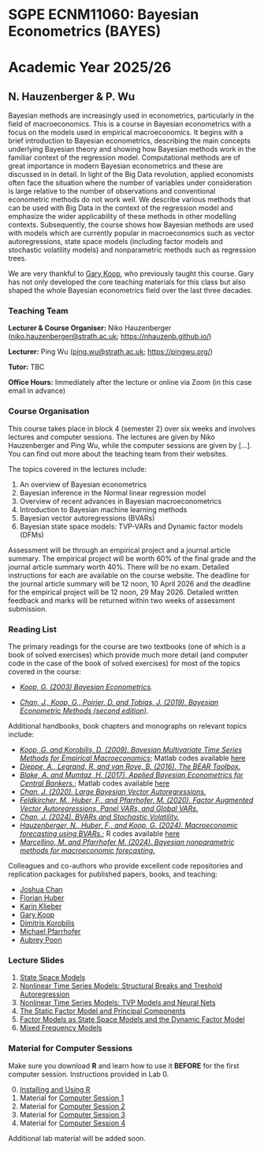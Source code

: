 # SGPE ECNM11060: Bayesian Econometrics (BAYES) 
# Academic Year 2025/26
## N. Hauzenberger & P. Wu


Bayesian methods are increasingly used in econometrics, particularly in the field of macroeconomics. This is a course in Bayesian econometrics with a focus on the models used in empirical macroeconomics. It begins with a brief introduction to Bayesian econometrics, describing the main concepts underlying Bayesian theory and showing how Bayesian methods work in the familiar context of the regression model. Computational methods are of great importance in modern Bayesian econometrics and these are discussed in in detail. In light of the Big Data revolution, applied economists often face the situation where the number of variables under consideration is large relative to the number of observations and conventional econometric methods do not work well. We describe various methods that can be used with Big Data in the context of the regression model and emphasize the wider applicability of these methods in other modelling contexts. Subsequently, the course shows how Bayesian methods are used with models which are currently popular in macroeconomics such as vector autoregressions, state space models (including factor models and stochastic volatility models) and nonparametric methods such as regression trees.

We are very thankful to [Gary Koop](https://sites.google.com/site/garykoop/home), who previously taught this course. Gary has not only developed the core teaching materials for this class but also shaped the whole Bayesian econometrics field over the last three decades.

### Teaching Team

**Lecturer & Course Organiser:** Niko Hauzenberger (niko.hauzenberger@strath.ac.uk; https://nhauzenb.github.io/)

**Lecturer:** Ping Wu (ping.wu@strath.ac.uk; https://pingwu.org/)

**Tutor:** TBC

**Office Hours:** Immediately after the lecture or online via Zoom (in this case email in advance)

### Course Organisation

This course takes place in block 4 (semester 2) over six weeks and involves lectures and computer sessions. The lectures are given by Niko Hauzenberger and Ping Wu, while the computer sessions are given by [...]. You can find out more about the teaching team from their websites.

The topics covered in the lectures include:

1.	An overview of Bayesian econometrics
2.	Bayesian inference in the Normal linear regression model
3.	Overview of recent advances in Bayesian macroeconometrics
4.	Introduction to Bayesian machine learning methods 
6.	Bayesian vector autoregressions (BVARs)
7.	Bayesian state space models: TVP-VARs and Dynamic factor models (DFMs)

Assessment will be through an empirical project and a journal article summary. The empirical project will be worth 60% of the final grade and the journal article summary worth 40%. There will be no exam. Detailed instructions for each are available on the course website. The deadline for the journal article summary will be 12 noon, 10 April 2026 and the deadline for the empirical project will be 12 noon, 29 May 2026. Detailed written feedback and marks will be returned within two weeks of assessment submission.

### Reading List

The primary readings for the course are two textbooks (one of which is a book of solved exercises) which provide much more detail (and computer code in the case of the book of solved exercises) for most of the topics covered in the course:

* [*Koop, G. (2003) Bayesian Econometrics*](https://www.wiley.com/en-us/Bayesian+Econometrics-p-9780470845677).

* [*Chan, J., Koop, G., Poirier, D. and Tobias, J. (2019). Bayesian Econometric Methods (second edition)*](https://www.cambridge.org/gb/universitypress/subjects/economics/econometrics-statistics-and-mathematical-economics/bayesian-econometric-methods-2nd-edition?format=HB&isbn=9781108423380).

Additional handbooks, book chapters and monographs on relevant topics include: 

* [*Koop, G. and Korobilis, D. (2009). Bayesian Multivariate Time Series Methods for Empirical Macroeconomics*](https://drive.google.com/file/d/0BzOpR8T359fhQ0dzT0wzUHZFMFU/view?resourcekey=0-yo-myUZGirhjJ3Tm728KjQ); Matlab codes available [here](https://sites.google.com/site/dimitriskorobilis/matlab/code-for-vars)
* [*Dieppe, A., Legrand, R. and van Roye, B. (2016). The BEAR Toolbox.*](https://www.ecb.europa.eu/press/research-publications/working-papers/html/bear-toolbox.en.html)
* [*Blake, A. and Mumtaz, H. (2017). Applied Bayesian Econometrics for Central Bankers.*](https://www.bankofengland.co.uk/-/media/boe/files/ccbs/resources/applied-bayesian-econometrics-for-central-bankers-updated-2017.pdf); Matlab codes available [here](https://www.bankofengland.co.uk/ccbs/applied-bayesian-econometrics-for-central-bankers-updated-2017)
* [*Chan, J. (2020). Large Bayesian Vector Autoregressions.*](http://joshuachan.org/papers/large_BVAR.pdf)
* [*Feldkircher, M., Huber, F., and Pfarrhofer, M. (2020). Factor Augmented Vector Autoregressions, Panel VARs, and Global VARs.*](https://link.springer.com/chapter/10.1007/978-3-030-31150-6_3)
* [*Chan, J. (2024). BVARs and Stochastic Volatility.*](http://joshuachan.org/papers/BVAR-SV.pdf)
* [*Hauzenberger, N., Huber, F., and Koop, G. (2024). Macroeconomic forecasting using BVARs.*](https://www.dropbox.com/scl/fi/cry8xuxkwwdtc3matz8g1/HHK_bookchp.pdf?rlkey=45ysy3b2hpqykkxormms9bipe&e=1&dl=0); R codes available [here](https://github.com/nhauzenb/hhk-bkchpt-bvars)
* [*Marcellino, M. and Pfarrhofer M. (2024). Bayesian nonparametric methods for macroeconomic forecasting.*](https://repec.unibocconi.it/baffic/baf/papers/cbafwp24224.pdf)

Colleagues and co-authors who provide excellent code repositories and replication packages for published papers, books, and teaching:
* [Joshua Chan](http://joshuachan.org/code.html)
* [Florian Huber](https://sites.google.com/site/fhuber7/computer-codes) 
* [Karin Klieber](https://sites.google.com/view/karin-klieber/codes-data)
* [Gary Koop](https://sites.google.com/site/garykoop/home/computer-code-2)
* [Dimitris Korobilis](https://sites.google.com/site/dimitriskorobilis/matlab)
* [Michael Pfarrhofer](https://github.com/mpfarrho?tab=repositories)
* [Aubrey Poon](https://sites.google.com/view/aubreybcpoon/teaching-and-notes) 

### Lecture Slides

1. [State Space Models](./Lecture%20Slides/ATSE_State_Space_Models_2025.pdf) 
2. [Nonlinear Time Series Models: Structural Breaks and Treshold Autoregression](./Lecture%20Slides/ATSE_Nonlinear_Time_Series_Models_1_2025.pdf)
3. [Nonlinear Time Series Models: TVP Models and Neural Nets](./Lecture%20Slides/ATSE_Nonlinear_Time_Series_Models_2_2025.pdf)
4. [The Static Factor Model and Principal Components](./Lecture%20Slides/ATSE_Factor_Models_1_2025.pdf)
5. [Factor Models as State Space Models and the Dynamic Factor Model](./Lecture%20Slides/ATSE_Factor_Models_2_2025.pdf)
6. [Mixed Frequency Models](./Lecture%20Slides/ATSE_Mixed_Frequency_Models_2025.pdf)

### Material for Computer Sessions

Make sure you download **R** and learn how to use it **BEFORE** for the first computer session. Instructions provided in Lab 0. 

0. [Installing and Using R](./Lab%20Material/Lab%200)
1. Material for [Computer Session 1](./Lab%20Material/Lab%201)
2. Material for [Computer Session 2](./Lab%20Material/Lab%202)
3. Material for [Computer Session 3](./Lab%20Material/Lab%203)
4. Material for [Computer Session 4](./Lab%20Material/Lab%204)

Additional lab material will be added soon.
